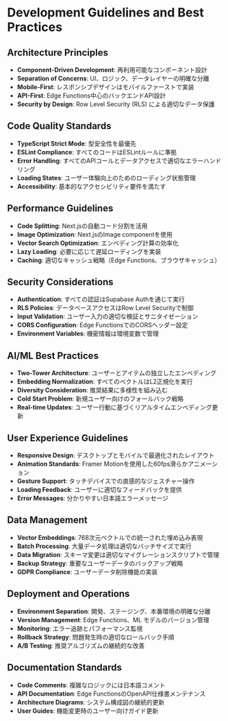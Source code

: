 # Development Guidelines and Best Practices

## Architecture Principles
- **Component-Driven Development**: 再利用可能なコンポーネント設計
- **Separation of Concerns**: UI、ロジック、データレイヤーの明確な分離
- **Mobile-First**: レスポンシブデザインはモバイルファーストで実装
- **API-First**: Edge Functions中心のバックエンドAPI設計
- **Security by Design**: Row Level Security (RLS) による適切なデータ保護

## Code Quality Standards
- **TypeScript Strict Mode**: 型安全性を最優先
- **ESLint Compliance**: すべてのコードはESLintルールに準拠
- **Error Handling**: すべてのAPIコールとデータアクセスで適切なエラーハンドリング
- **Loading States**: ユーザー体験向上のためのローディング状態管理
- **Accessibility**: 基本的なアクセシビリティ要件を満たす

## Performance Guidelines
- **Code Splitting**: Next.jsの自動コード分割を活用
- **Image Optimization**: Next.jsのImage componentを使用
- **Vector Search Optimization**: エンベディング計算の効率化
- **Lazy Loading**: 必要に応じて遅延ローディングを実装
- **Caching**: 適切なキャッシュ戦略（Edge Functions、ブラウザキャッシュ）

## Security Considerations
- **Authentication**: すべての認証はSupabase Authを通じて実行
- **RLS Policies**: データベースアクセスはRow Level Securityで制御
- **Input Validation**: ユーザー入力の適切な検証とサニタイゼーション
- **CORS Configuration**: Edge FunctionsでのCORSヘッダー設定
- **Environment Variables**: 機密情報は環境変数で管理

## AI/ML Best Practices
- **Two-Tower Architecture**: ユーザーとアイテムの独立したエンベディング
- **Embedding Normalization**: すべてのベクトルはL2正規化を実行
- **Diversity Consideration**: 推奨結果に多様性を組み込む
- **Cold Start Problem**: 新規ユーザー向けのフォールバック戦略
- **Real-time Updates**: ユーザー行動に基づくリアルタイムエンベディング更新

## User Experience Guidelines
- **Responsive Design**: デスクトップとモバイルで最適化されたレイアウト
- **Animation Standards**: Framer Motionを使用した60fps滑らかアニメーション
- **Gesture Support**: タッチデバイスでの直感的なジェスチャー操作
- **Loading Feedback**: ユーザーに適切なフィードバックを提供
- **Error Messages**: 分かりやすい日本語エラーメッセージ

## Data Management
- **Vector Embeddings**: 768次元ベクトルでの統一された埋め込み表現
- **Batch Processing**: 大量データ処理は適切なバッチサイズで実行
- **Data Migration**: スキーマ変更は適切なマイグレーションスクリプトで管理
- **Backup Strategy**: 重要なユーザーデータのバックアップ戦略
- **GDPR Compliance**: ユーザーデータ削除機能の実装

## Deployment and Operations
- **Environment Separation**: 開発、ステージング、本番環境の明確な分離
- **Version Management**: Edge Functions、ML モデルのバージョン管理
- **Monitoring**: エラー追跡とパフォーマンス監視
- **Rollback Strategy**: 問題発生時の適切なロールバック手順
- **A/B Testing**: 推奨アルゴリズムの継続的な改善

## Documentation Standards
- **Code Comments**: 複雑なロジックには日本語コメント
- **API Documentation**: Edge FunctionsのOpenAPI仕様書メンテナンス
- **Architecture Diagrams**: システム構成図の継続的更新
- **User Guides**: 機能変更時のユーザー向けガイド更新